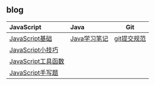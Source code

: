 ## blog

| JavaScript                                                   | Java                                                         | Git                                                          |
| :----------------------------------------------------------- | :----------------------------------------------------------- | ------------------------------------------------------------ |
| [JavaScript基础](https://github.com/Cap0uPasCap/blog/blob/main/JavaScript.md) | [Java学习笔记](https://github.com/Cap0uPasCap/blog/blob/main/Java.md) | [git提交规范](https://github.com/Cap0uPasCap/blog/issues/19) |
| [JavaScript小技巧](https://github.com/Cap0uPasCap/blog/issues/1) |                                                              |                                                              |
| [JavaScript工具函数](https://github.com/Cap0uPasCap/blog/issues/2) |                                                              |                                                              |
| [JavaScript手写题](https://github.com/Cap0uPasCap/blog/issues/2) |                                                              |                                                              |
